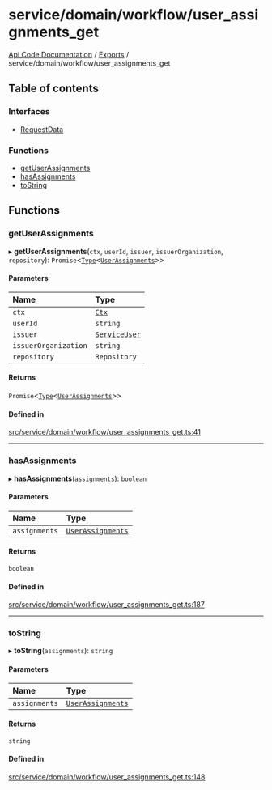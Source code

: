 # service/domain/workflow/user\_assignments\_get
[Api Code Documentation](../README.md) / [Exports](../modules.md) / service/domain/workflow/user\_assignments\_get

## Table of contents

### Interfaces

- [RequestData](../interfaces/service_domain_workflow_user_assignments_get.RequestData.md)

### Functions

- [getUserAssignments](service_domain_workflow_user_assignments_get.md#getuserassignments)
- [hasAssignments](service_domain_workflow_user_assignments_get.md#hasassignments)
- [toString](service_domain_workflow_user_assignments_get.md#tostring)

## Functions

### getUserAssignments

▸ **getUserAssignments**(`ctx`, `userId`, `issuer`, `issuerOrganization`, `repository`): `Promise`\<[`Type`](result.md#type)\<[`UserAssignments`](../interfaces/service_domain_workflow_user_assignments.UserAssignments.md)\>\>

#### Parameters

| Name | Type |
| :------ | :------ |
| `ctx` | [`Ctx`](../interfaces/lib_ctx.Ctx.md) |
| `userId` | `string` |
| `issuer` | [`ServiceUser`](../interfaces/service_domain_organization_service_user.ServiceUser.md) |
| `issuerOrganization` | `string` |
| `repository` | `Repository` |

#### Returns

`Promise`\<[`Type`](result.md#type)\<[`UserAssignments`](../interfaces/service_domain_workflow_user_assignments.UserAssignments.md)\>\>

#### Defined in

[src/service/domain/workflow/user_assignments_get.ts:41](https://github.com/openkfw/TruBudget/blob/92640998/api/src/service/domain/workflow/user_assignments_get.ts#L41)

___

### hasAssignments

▸ **hasAssignments**(`assignments`): `boolean`

#### Parameters

| Name | Type |
| :------ | :------ |
| `assignments` | [`UserAssignments`](../interfaces/service_domain_workflow_user_assignments.UserAssignments.md) |

#### Returns

`boolean`

#### Defined in

[src/service/domain/workflow/user_assignments_get.ts:187](https://github.com/openkfw/TruBudget/blob/92640998/api/src/service/domain/workflow/user_assignments_get.ts#L187)

___

### toString

▸ **toString**(`assignments`): `string`

#### Parameters

| Name | Type |
| :------ | :------ |
| `assignments` | [`UserAssignments`](../interfaces/service_domain_workflow_user_assignments.UserAssignments.md) |

#### Returns

`string`

#### Defined in

[src/service/domain/workflow/user_assignments_get.ts:148](https://github.com/openkfw/TruBudget/blob/92640998/api/src/service/domain/workflow/user_assignments_get.ts#L148)
